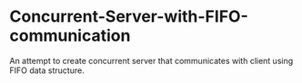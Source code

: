 # Concurrent-Server-with-FIFO-communication

An attempt to create concurrent server that communicates with client using FIFO data structure.


